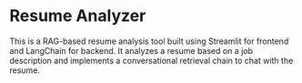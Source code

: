 # Resume Analyzer
This is a RAG-based resume analysis tool built using Streamlit for frontend and LangChain for backend. It analyzes a resume based on a job description and implements a conversational retrieval chain to chat with the resume.
